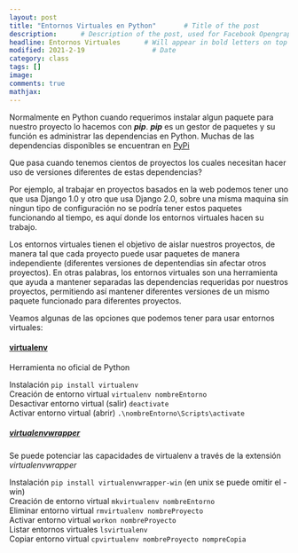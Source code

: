 ```yaml
---
layout: post
title: "Entornos Virtuales en Python"       # Title of the post
description:      # Description of the post, used for Facebook Opengraph & Twitter
headline: Entornos Virtuales      # Will appear in bold letters on top of the post
modified: 2021-2-19                 # Date
category: class
tags: []
image: 
comments: true
mathjax:
---
```


Normalmente en Python cuando requerimos instalar algun paquete para nuestro proyecto lo hacemos con ***pip***. ***pip*** es un gestor de paquetes y su función es administrar las dependencias en Python. Muchas de las dependencias disponibles se encuentran en <a href="https://pypi.org/">PyPi</a>

Que pasa cuando tenemos cientos de proyectos los cuales necesitan hacer uso de versiones diferentes de estas dependencias?

Por ejemplo, al trabajar en proyectos basados en la web podemos tener uno que usa Django 1.0 y otro que usa Django 2.0, sobre una misma maquina sin ningun tipo de configuración no se podría tener estos paquetes funcionando al tiempo, es aquí donde los entornos virtuales hacen su trabajo.

Los entornos virtuales tienen el objetivo de aislar nuestros proyectos, de manera tal que cada proyecto puede usar paquetes de manera independiente (diferentes versiones de depentendias sin afectar otros proyectos). En otras palabras, los entornos virtuales son una herramienta que ayuda a mantener separadas las dependencias requeridas por nuestros proyectos, permitiendo así mantener diferentes versiones de un mismo paquete funcionado para diferentes proyectos.

Veamos algunas de las opciones que podemos tener para usar entornos virtuales:

#### **<a href="https://virtualenv.pypa.io/">virtualenv</a>**
Herramienta no oficial de Python

Instalación `pip install virtualenv`  
Creación de entorno virtual `virtualenv nombreEntorno`  
Desactivar entorno virtual (salir) `deactivate`  
Activar entorno virtual (abrir) `.\nombreEntorno\Scripts\activate`

##### **<a href="https://pypi.org/project/virtualenvwrapper/">virtualenvwrapper</a>**

Se puede potenciar las capacidades de virtualenv a través de la extensión *virtualenvwrapper*

Instalación `pip install virtualenvwrapper-win` (en unix se puede omitir el -win)  
Creación de entorno virtual `mkvirtualenv nombreEntorno`  
Eliminar entorno virtual `rmvirtualenv nombreProyecto`  
Activar entorno virtual `workon nombreProyecto`  
Listar entornos virtuales `lsvirtualenv`  
Copiar entorno virtual `cpvirtualenv nombreProyecto nompreCopia`

